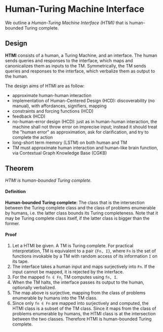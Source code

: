 # Human-Turing Machine Interface

We outline a *Human-Turing Machine Interface (HTMI)* that is human-bounded Turing complete.

## Design

**HTMI** consists of a human, a Turing Machine, and an interface. The human sends queries and responses to the interface, which maps and canonicalizes them as inputs to the TM. Symmetrically, the TM sends queries and responses to the interface, which verbalize them as output to the human.

The design aims of HTMI are as follow:

- approximate human-human interaction
- implementation of Human-Centered Design (HCD): discoverability (no manual), with affordances, signifiers, mapping
- constraints and forcing functions (HCD)
- feedback (HCD)
- no-human-error design (HCD): just as in human-human interaction, the machine shall not throw error on imprecise input; instead it should treat the "human error" as approximation, ask for clarification, and try to complete the action
- long-short term memory (LSTM) on both human and TM
- TM must approximate human interaction and human-like brain function, via Contextual Graph Knowledge Base (CGKB)

## Theorem

*HTMI is human-bounded Turing complete.*

#### Definition

**Human-bounded Turing complete**: The class that is the intersection between the Turing complete class and the class of problems enumerable by humans, i.e. the latter class bounds its Turing completeness. Note that it may be Turing complete class itself, if the latter class is bigger than the former.

#### Proof

1. Let a HTMI be given. A TM is Turing complete. For practical interpretation, TM is equivalent to a pair `{Fn, I}`, where `Fn` is the set of functions invokable by a TM with random access of its information `I` on its tape.
2. The interface takes a human input and maps surjectively into `Fn`. If the input cannot be mapped, it is rejected by the interface.
3. For the mapped `fn ∈ Fn`, TM computes using `fn, I`.
4. When the TM halts, the interface passes its output to the human, optionally verbalized.
5. The map above is surjective, mapping from the class of problems enumerable by humans into the TM class.
6. Since only `fn ∈ Fn` are mapped into surjectively and computed, the HTMI class is a subset of the TM class. Since it maps from the class of problems enumerable by humans, the HTMI class is at the intersection between the two classes. Therefore HTMI is human-bounded Turing complete.
